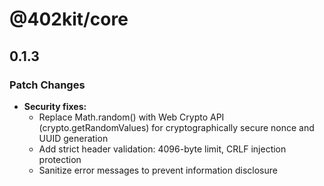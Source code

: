 # @402kit/core

## 0.1.3

### Patch Changes

- **Security fixes:**
  - Replace Math.random() with Web Crypto API (crypto.getRandomValues) for cryptographically secure nonce and UUID generation
  - Add strict header validation: 4096-byte limit, CRLF injection protection
  - Sanitize error messages to prevent information disclosure
